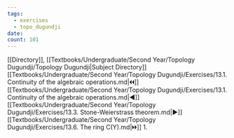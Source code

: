```yaml
---
tags:
  - exercises
  - topo_dugundji
date: 
count: 101
---
```

[[Directory]], [[Textbooks/Undergraduate/Second Year/Topology Dugundji/Topology Dugundji|Subject Directory]]
[[Textbooks/Undergraduate/Second Year/Topology Dugundji/Exercises/13.1. Continuity of the algebraic operations.md|🞀🞀]] [[Textbooks/Undergraduate/Second Year/Topology Dugundji/Exercises/13.1. Continuity of the algebraic operations.md|◀]] [[Textbooks/Undergraduate/Second Year/Topology Dugundji/Exercises/13.3. Stone-Weierstrass theorem.md|▶]] [[Textbooks/Undergraduate/Second Year/Topology Dugundji/Exercises/13.6. The ring C(Y).md|🞂🞂]]
1. 